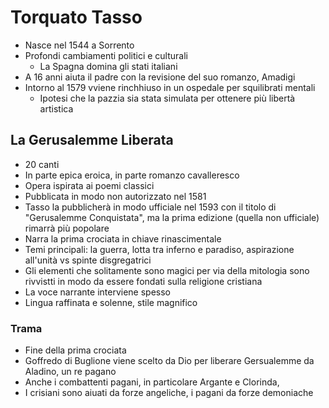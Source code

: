 # Torquato Tasso

- Nasce nel 1544 a Sorrento
- Profondi cambiamenti politici e culturali
	- La Spagna domina gli stati italiani
- A 16 anni aiuta il padre con la revisione del suo romanzo, Amadigi
- Intorno al 1579 vviene rinchhiuso in un ospedale per squilibrati mentali
	- Ipotesi che la pazzia sia stata simulata per ottenere più libertà artistica

## La Gerusalemme Liberata

- 20 canti
- In parte epica eroica, in parte romanzo cavalleresco
- Opera ispirata ai poemi classici
- Pubblicata in modo non autorizzato nel 1581
- Tasso la pubblicherà in modo ufficiale nel 1593 con il titolo di "Gerusalemme Conquistata", ma la prima edizione (quella non ufficiale) rimarrà più popolare
- Narra la prima crociata in chiave rinascimentale
- Temi principali: la guerra, lotta tra inferno e paradiso, aspirazione all'unità vs spinte disgregatrici
- Gli elementi che solitamente sono magici per via della mitologia sono rivvistti in modo da essere fondati sulla religione cristiana
- La voce narrante interviene spesso
- Lingua raffinata e solenne, stile magnifico

### Trama

- Fine della prima crociata
- Goffredo di Buglione viene scelto da Dio per liberare Gersualemme da Aladino, un re pagano
- Anche i combattenti pagani, in particolare Argante e Clorinda, 
- I crisiani sono aiuati da forze angeliche, i pagani da forze demoniache
